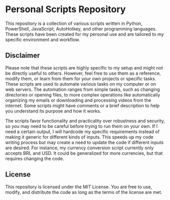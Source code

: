 # Personal Scripts Repository
This repository is a collection of various scripts written in Python, PowerShell, JavaScript, AutoHotkey, and other programming languages. These scripts have been created for my personal use and are tailored to my specific environment and workflow.

## Disclaimer
Please note that these scripts are highly specific to my setup and might not be directly useful to others. However, feel free to use them as a reference, modify them, or learn from them for your own projects or specific tasks. These scripts are used to automate various tasks on my computer or on web servers. The automation ranges from simple tasks, such as changing directories or opening files, to more complex operations like automatically organizing my emails or downloading and processing videos from the internet. Some scripts might have comments or a brief description to help you understand its purpose and how it works.

The scripts favor functionality and practicality over robustness and security, so you may need to be careful before trying to run them on your own. If I need a certain output, I will hardcode my specific requirements instead of making it generic for different kinds of inputs. This speeds up my code writing process but may create a need to update the code if different inputs are desired. For instance, my currency conversion script currently only accepts BRL and USD. It could be generalized for more currencies, but that requires changing the code.

## License
This repository is licensed under the MIT License. You are free to use, modify, and distribute the code as long as the terms of the license are met.
